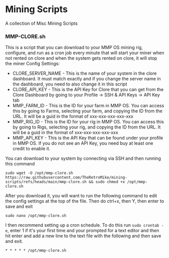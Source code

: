 # Mining Scripts
A collection of Misc Mining Scripts

### MMP-CLORE.sh
This is a script that you can download to your MMP OS mining rig, configure, and run as a cron job every minute that will start your miner when not rented on clore and when the system gets rented on clore, it will stop the miner
Config Settings:
- CLORE_SERVER_NAME - This is the name of your system in the clore dashboard. It must match exactly and if you change the server name in the dashboard, you need to also change it in this script
- CLORE_API_KEY - This is the API Key for Clore that you can get from the Clore Dashboard by going to your Profile -> SSH & API Keys -> API Key tab
- MMP_FARM_ID - This is the ID for your farm in MMP OS. You can access this by going to Farms, selecting your farm, and copying the ID from the URL. It will be a guid in the format of xxx-xxx-xxx-xxx-xxx
- MMP_RIG_ID - This is the ID for your rig in MMP OS. You can access this by going to Rigs, selecting your rig, and copying the ID from the URL. It will be a guid in the format of xxx-xxx-xxx-xxx-xxx
- MMP_API_KEY - This is the API Key that can be found under your profile in MMP OS. If you do not see an API Key, you need buy at least one credit to enable it.

You can download to your system by connecting via SSH and then running this command
```
sudo wget -O /opt/mmp-clore.sh https://raw.githubusercontent.com/TheRetroMike/mining-scripts/refs/heads/main/mmp-clore.sh && sudo chmod +x /opt/mmp-clore.sh
```

After you download it, you will want to run the following command to edit the config settings at the top of the file. Then do ctrl+x, then Y, then enter to save and exit
```
sudo nano /opt/mmp-clore.sh
```

I then recommend setting up a cron schedule. To do this run ```sudo crontab -e```, enter 1 if it's your first time and your prompted for a text editor and then hit enter and add a new line to the text file with the following and then save and exit.
```
* * * * * /opt/mmp-clore.sh
```

